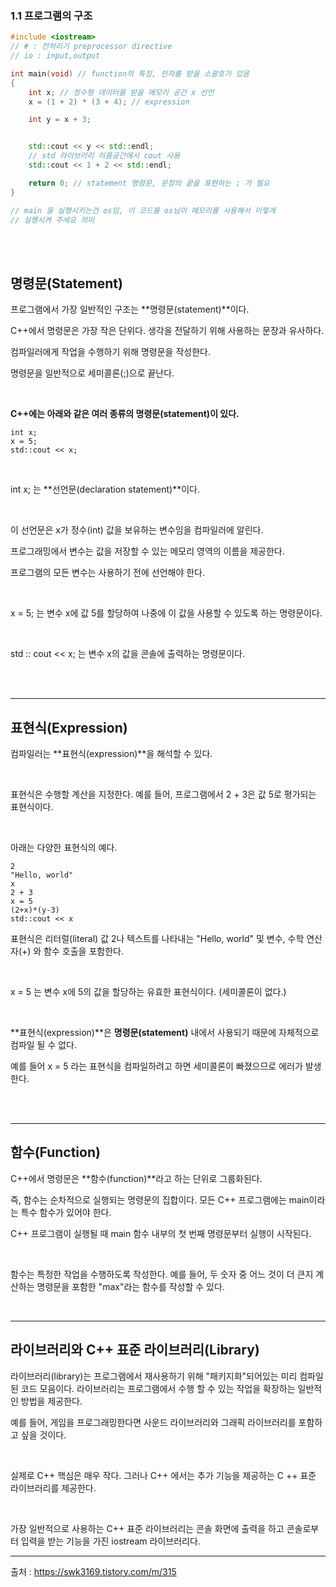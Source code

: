 ### 1.1 프로그램의 구조

```cpp
#include <iostream>  
// # : 전처리기 preprocessor directive
// io : input,output

int main(void) // function의 특징, 인자를 받을 소괄호가 있음
{
	int x; // 정수형 데이터를 받을 메모리 공간 x 선언
	x = (1 + 2) * (3 + 4); // expression

	int y = x + 3;


	std::cout << y << std::endl;
	// std 라이브러리 이름공간에서 cout 사용
	std::cout << 1 + 2 << std::endl;

	return 0; // statement 명령문, 문장의 끝을 표현하는 ; 가 필요
}

// main 을 실행시키는건 os임, 이 코드를 os님이 메모리를 사용해서 이렇게
// 실행시켜 주세요 의미
```

<br>

<br>

## 명령문(Statement)

프로그램에서 가장 일반적인 구조는 **명령문(statement)**이다. 

C++에서 명령문은 가장 작은 단위다. 생각을 전달하기 위해 사용하는 문장과 유사하다. 

컴파일러에게 작업을 수행하기 위해 명령문을 작성한다. 

명령문을 일반적으로 세미콜론(;)으로 끝난다.

 <br>

**C++에는 아래와 같은 여러 종류의 명령문(statement)이 있다.**

```
int x;
x = 5;
std::cout << x;
```

 <br>

int x; 는 **선언문(declaration statement)**이다.

 <br>

이 선언문은 x가 정수(int) 값을 보유하는 변수임을 컴파일러에 알린다. 

프로그래밍에서 변수는 값을 저장할 수 있는 메모리 영역의 이름을 제공한다. 

프로그램의 모든 변수는 사용하기 전에 선언해야 한다.

 <br>

x = 5; 는 변수 x에 값 5를 할당하여 나중에 이 값을 사용할 수 있도록 하는 명령문이다.

 <br>

std :: cout << x; 는 변수 x의 값을 콘솔에 출력하는 명령문이다.

<br>

<br>

------

## 표현식(Expression)

컴파일러는 **표현식(expression)**을 해석할 수 있다.

 <br>

표현식은 수행할 계산을 지정한다. 예를 들어, 프로그램에서 2 + 3은 값 5로 평가되는 표현식이다.

 <br>

아래는 다양한 표현식의 예다.

```
2 
"Hello, world" 
x 
2 + 3
x = 5
(2+x)*(y-3) 
std::cout << x
```

표현식은 리터럴(literal) 값 2나 텍스트를 나타내는 "Hello, world" 및 변수, 수학 연산자(+) 와 함수 호출을 포함한다.

 <br>

x = 5 는 변수 x에 5의 값을 할당하는 유효한 표현식이다. (세미콜론이 없다.)

 <br>

**표현식(expression)**은 **명령문(statement)** 내에서 사용되기 때문에 자체적으로 컴파일 될 수 없다. 

예를 들어 x = 5 라는 표현식을 컴파일하려고 하면 세미콜론이 빠졌으므로 에러가 발생한다.

<br>

<br>

------

## 함수(Function)

C++에서 명령문은 **함수(function)**라고 하는 단위로 그룹화된다. 

즉, 함수는 순차적으로 실행되는 명령문의 집합이다. 모든 C++ 프로그램에는 main이라는 특수 함수가 있어야 한다.

C++ 프로그램이 실행될 때 main 함수 내부의 첫 번째 명령문부터 실행이 시작된다.

 <br>

함수는 특정한 작업을 수행하도록 작성한다. 예를 들어, 두 숫자 중 어느 것이 더 큰지 계산하는 명령문을 포함한 "max"라는 함수를 작성할 수 있다.

 <br>

------

## 라이브러리와 C++ 표준 라이브러리(Library)

라이브러리(library)는 프로그램에서 재사용하기 위해 "패키지화"되어있는 미리 컴파일된 코드 모음이다. 라이브러리는 프로그램에서 수행 할 수 있는 작업을 확장하는 일반적인 방법을 제공한다. 

예를 들어, 게임을 프로그래밍한다면 사운드 라이브러리와 그래픽 라이브러리를 포함하고 싶을 것이다.

 <br>

실제로 C++ 핵심은 매우 작다. 그러나 C++ 에서는 추가 기능을 제공하는 C ++ 표준 라이브러리를 제공한다.

 <br>

가장 일반적으로 사용하는 C++ 표준 라이브러리는 콘솔 화면에 출력을 하고 콘솔로부터 입력을 받는 기능을 가진 iostream 라이브러리다.

---

출처 : https://swk3169.tistory.com/m/315